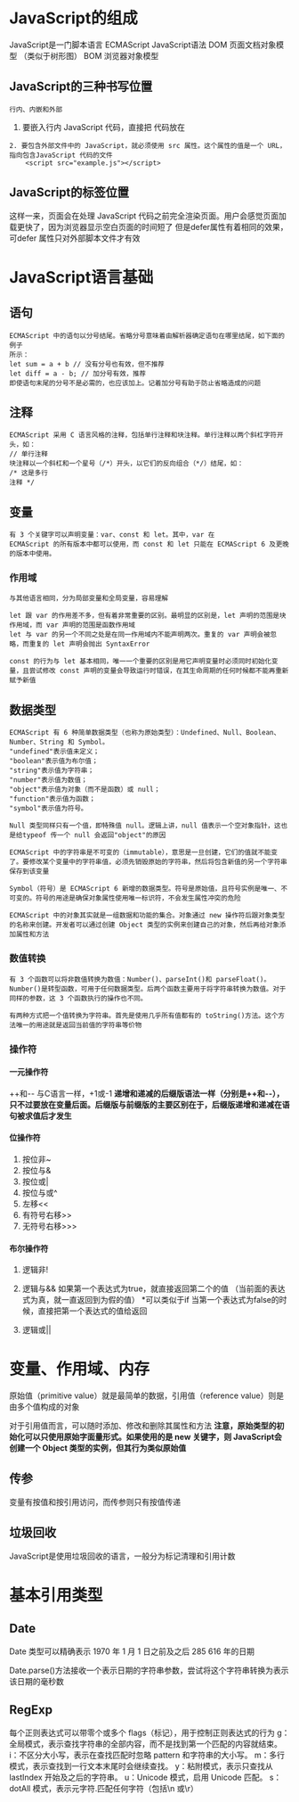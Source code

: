 # JavaScript的组成
JavaScript是一门脚本语言
    ECMAScript JavaScript语法
    DOM 页面文档对象模型    （类似于树形图）
    BOM 浏览器对象模型
## JavaScript的三种书写位置
    行内、内嵌和外部
   1. 要嵌入行内 JavaScript 代码，直接把 代码放在<script>元素中就行：
        <script> 
        function sayHi() { 
        console.log("Hi!"); 
        } 
        </script> 
    2. 要包含外部文件中的 JavaScript，就必须使用 src 属性。这个属性的值是一个 URL，指向包含JavaScript 代码的文件
        <script src="example.js"></script> 
## JavaScript的标签位置
<!DOCTYPE html> 
<html> 
<head> 
<title>Example HTML Page</title> 
</head> 
<body> 
<!-- 这里是页面内容 --> 
<script src="example1.js"></script> 
<script src="example2.js"></script> 
</body> 
</html> 
    这样一来，页面会在处理 JavaScript 代码之前完全渲染页面。用户会感觉页面加载更快了，因为浏览器显示空白页面的时间短了
    但是defer属性有着相同的效果，可defer 属性只对外部脚本文件才有效

# JavaScript语言基础
## 语句
    ECMAScript 中的语句以分号结尾。省略分号意味着由解析器确定语句在哪里结尾，如下面的例子
    所示：
    let sum = a + b // 没有分号也有效，但不推荐
    let diff = a - b; // 加分号有效，推荐
    即使语句末尾的分号不是必需的，也应该加上。记着加分号有助于防止省略造成的问题

## 注释
    ECMAScript 采用 C 语言风格的注释，包括单行注释和块注释。单行注释以两个斜杠字符开头，如：
    // 单行注释
    块注释以一个斜杠和一个星号（/*）开头，以它们的反向组合（*/）结尾，如：
    /* 这是多行
    注释 */ 

## 变量
    有 3 个关键字可以声明变量：var、const 和 let。其中，var 在
    ECMAScript 的所有版本中都可以使用，而 const 和 let 只能在 ECMAScript 6 及更晚的版本中使用。

### 作用域
    与其他语言相同，分为局部变量和全局变量，容易理解
    
    let 跟 var 的作用差不多，但有着非常重要的区别。最明显的区别是，let 声明的范围是块作用域，而 var 声明的范围是函数作用域
    let 与 var 的另一个不同之处是在同一作用域内不能声明两次。重复的 var 声明会被忽略，而重复的 let 声明会抛出 SyntaxError
    
    const 的行为与 let 基本相同，唯一一个重要的区别是用它声明变量时必须同时初始化变量，且尝试修改 const 声明的变量会导致运行时错误，在其生命周期的任何时候都不能再重新赋予新值

## 数据类型
    ECMAScript 有 6 种简单数据类型（也称为原始类型）：Undefined、Null、Boolean、Number、String 和 Symbol。
    "undefined"表示值未定义；
    "boolean"表示值为布尔值；
    "string"表示值为字符串；
    "number"表示值为数值；
    "object"表示值为对象（而不是函数）或 null；
    "function"表示值为函数；
    "symbol"表示值为符号。
    
    Null 类型同样只有一个值，即特殊值 null。逻辑上讲，null 值表示一个空对象指针，这也是给typeof 传一个 null 会返回"object"的原因
    
    ECMAScript 中的字符串是不可变的（immutable），意思是一旦创建，它们的值就不能变了。要修改某个变量中的字符串值，必须先销毁原始的字符串，然后将包含新值的另一个字符串保存到该变量
    
    Symbol（符号）是 ECMAScript 6 新增的数据类型。符号是原始值，且符号实例是唯一、不可变的。符号的用途是确保对象属性使用唯一标识符，不会发生属性冲突的危险
    
    ECMAScript 中的对象其实就是一组数据和功能的集合。对象通过 new 操作符后跟对象类型的名称来创建。开发者可以通过创建 Object 类型的实例来创建自己的对象，然后再给对象添加属性和方法


### 数值转换
    有 3 个函数可以将非数值转换为数值：Number()、parseInt()和 parseFloat()。Number()是转型函数，可用于任何数据类型。后两个函数主要用于将字符串转换为数值。对于同样的参数，这 3 个函数执行的操作也不同。
    
    有两种方式把一个值转换为字符串。首先是使用几乎所有值都有的 toString()方法。这个方法唯一的用途就是返回当前值的字符串等价物
### 操作符
#### 一元操作符
++和-- 与C语言一样，+1或-1
**递增和递减的后缀版语法一样（分别是++和--），只不过要放在变量后面。后缀版与前缀版的主要区别在于，后缀版递增和递减在语句被求值后才发生**
#### 位操作符
1. 按位非~
2. 按位与&
3. 按位或|
4. 按位与或^
5. 左移<<
6. 有符号右移>>
7. 无符号右移>>>
#### 布尔操作符
1. 逻辑非!
2. 逻辑与&&
    如果第一个表达式为true，就直接返回第二个的值
    （当前面的表达式为真，就一直返回到为假的值） *可以类似于if
    当第一个表达式为false的时候，直接把第一个表达式的值给返回

3. 逻辑或||

# 变量、作用域、内存
原始值（primitive value）就是最简单的数据，引用值（reference value）则是由多个值构成的对象

对于引用值而言，可以随时添加、修改和删除其属性和方法
**注意，原始类型的初始化可以只使用原始字面量形式。如果使用的是 new 关键字，则 JavaScript会创建一个 Object 类型的实例，但其行为类似原始值**

## 传参
变量有按值和按引用访问，而传参则只有按值传递
## 垃圾回收
JavaScript是使用垃圾回收的语言，一般分为标记清理和引用计数

# 基本引用类型
## Date
Date 类型可以精确表示 1970 年 1 月 1 日之前及之后 285 616 年的日期

Date.parse()方法接收一个表示日期的字符串参数，尝试将这个字符串转换为表示该日期的毫秒数

## RegExp
每个正则表达式可以带零个或多个 flags（标记），用于控制正则表达式的行为
 g：全局模式，表示查找字符串的全部内容，而不是找到第一个匹配的内容就结束。
 i：不区分大小写，表示在查找匹配时忽略 pattern 和字符串的大小写。
 m：多行模式，表示查找到一行文本末尾时会继续查找。
 y：粘附模式，表示只查找从 lastIndex 开始及之后的字符串。
 u：Unicode 模式，启用 Unicode 匹配。
 s：dotAll 模式，表示元字符.匹配任何字符（包括\n 或\r）

